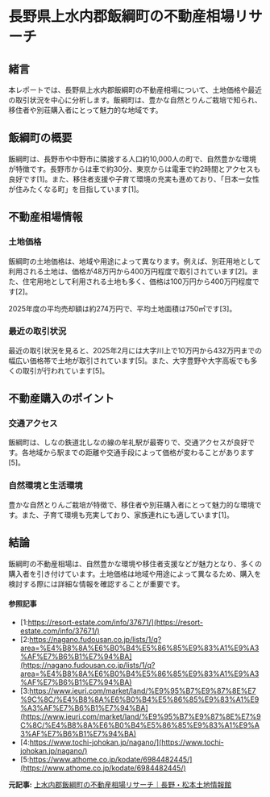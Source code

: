 # 長野県上水内郡飯綱町の不動産相場リサーチ

## 緒言

本レポートでは、長野県上水内郡飯綱町の不動産相場について、土地価格や最近の取引状況を中心に分析します。飯綱町は、豊かな自然とりんご栽培で知られ、移住者や別荘購入者にとって魅力的な地域です。

## 飯綱町の概要

飯綱町は、長野市や中野市に隣接する人口約10,000人の町で、自然豊かな環境が特徴です。長野市からは車で約30分、東京からは電車で約2時間とアクセスも良好です[1]。また、移住者支援や子育て環境の充実も進めており、「日本一女性が住みたくなる町」を目指しています[1]。

## 不動産相場情報

### 土地価格

飯綱町の土地価格は、地域や用途によって異なります。例えば、別荘用地として利用される土地は、価格が48万円から400万円程度で取引されています[2]。また、住宅用地として利用される土地も多く、価格は100万円から400万円程度です[2]。

2025年度の平均売却額は約274万円で、平均土地面積は750㎡です[3]。

### 最近の取引状況

最近の取引状況を見ると、2025年2月には大字川上で10万円から432万円までの幅広い価格帯で土地が取引されています[5]。また、大字豊野や大字高坂でも多くの取引が行われています[5]。

## 不動産購入のポイント

### 交通アクセス

飯綱町は、しなの鉄道北しなの線の牟礼駅が最寄りで、交通アクセスが良好です。各地域から駅までの距離や交通手段によって価格が変わることがあります[5]。

### 自然環境と生活環境

豊かな自然とりんご栽培が特徴で、移住者や別荘購入者にとって魅力的な環境です。また、子育て環境も充実しており、家族連れにも適しています[1]。

## 結論

飯綱町の不動産相場は、自然豊かな環境や移住者支援などが魅力となり、多くの購入者を引き付けています。土地価格は地域や用途によって異なるため、購入を検討する際には詳細な情報を確認することが重要です。

#### 参照記事
- [1:https://resort-estate.com/info/37671/](https://resort-estate.com/info/37671/)
- [2:https://nagano.fudousan.co.jp/lists/1/q?area=%E4%B8%8A%E6%B0%B4%E5%86%85%E9%83%A1%E9%A3%AF%E7%B6%B1%E7%94%BA](https://nagano.fudousan.co.jp/lists/1/q?area=%E4%B8%8A%E6%B0%B4%E5%86%85%E9%83%A1%E9%A3%AF%E7%B6%B1%E7%94%BA)
- [3:https://www.ieuri.com/market/land/%E9%95%B7%E9%87%8E%E7%9C%8C/%E4%B8%8A%E6%B0%B4%E5%86%85%E9%83%A1%E9%A3%AF%E7%B6%B1%E7%94%BA](https://www.ieuri.com/market/land/%E9%95%B7%E9%87%8E%E7%9C%8C/%E4%B8%8A%E6%B0%B4%E5%86%85%E9%83%A1%E9%A3%AF%E7%B6%B1%E7%94%BA)
- [4:https://www.tochi-johokan.jp/nagano/](https://www.tochi-johokan.jp/nagano/)
- [5:https://www.athome.co.jp/kodate/6984482445/](https://www.athome.co.jp/kodate/6984482445/)


**元記事:** [上水内郡飯綱町の不動産相場リサーチ｜長野・松本土地情報館](https://www.tochi-johokan.jp/lab/city/?c=20590)